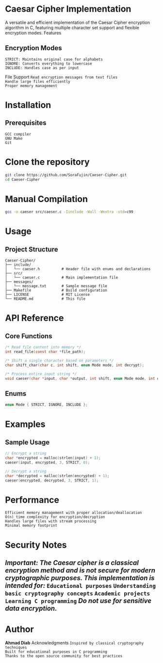 # Caesar Cipher Implementation
A versatile and efficient implementation of the Caesar Cipher encryption algorithm in C, featuring multiple character set support and flexible encryption modes.
Features

## Encryption Modes
	STRICT: Maintains original case for alphabets
	IGNORE: Converts everything to lowercase
	INCLUDE: Handles case as per input

File Support
	`Read encryption messages from text files`<br>
	`Handle large files efficiently`<br>
	`Proper memory management`<br>

# Installation
## Prerequisites
	GCC compiler
	GNU Make
	Git

# Clone the repository
``` bash
git clone https://github.com/SoraFujin/Caeser-Cipher.git
cd Caeser-Cipher
```

# Manual Compilation
```bash
gcc -o caeser src/caeser.c -Iinclude -Wall -Wextra -std=c99
```

# Usage

## Project Structure
```text
Caeser-Cipher/
├── include/
│   └── caeser.h          # Header file with enums and declarations
├── src/
│   └── caeser.c          # Main implementation file
├── messages/
│   └── message.txt       # Sample message file
├── Makefile              # Build configuration
├── LICENSE               # MIT License
└── README.md             # This file
```

# API Reference
## Core Functions
```c
/* Read file content into memory */
int read_file(const char *file_path);

/* Shift a single character based on parameters */
char shift_char(char c, int shift, enum Mode mode, int decrypt);

/* Process entire input string */
void caeser(char *input, char *output, int shift, enum Mode mode, int decrypt);
```
## Enums
```c
enum Mode { STRICT, IGNORE, INCLUDE };
```

# Examples
## Sample Usage
```c
// Encrypt a string
char *encrypted = malloc(strlen(input) + 1);
caeser(input, encrypted, 3, STRICT, 0);

// Decrypt a string  
char *decrypted = malloc(strlen(encrypted) + 1);
caeser(encrypted, decrypted, 3, STRICT, 1);
```

# Performance
	Efficient memory management with proper allocation/deallocation
	O(n) time complexity for encryption/decryption
	Handles large files with stream processing
	Minimal memory footprint

# Security Notes
***Important: The Caesar cipher is a classical encryption method and is not secure for modern cryptographic purposes. This implementation is intended for:***
	`Educational purposes`
	`Understanding basic cryptography concepts`
	`Academic projects`
	`Learning C programming`
***Do not use for sensitive data encryption.***
---

# Author
**Ahmad Diab**
Acknowledgments
	`Inspired by classical cryptography techniques`<br>
	`Built for educational purposes in C programming`<br>
	`Thanks to the open source community for best practices`<br>

